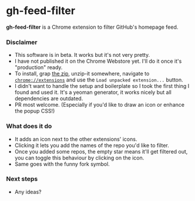# gh-feed-filter

**gh-feed-filter** is a Chrome extension to filter GitHub's homepage feed.

### Disclaimer

- This software is in beta. It works but it's not very pretty.
- I have not published it on the Chrome Webstore yet. I'll do it once it's "production" ready.
- To install, grap [the zip](/package/gh-feed-filter-1.0.2.zip), unzip-it somewhere, navigate to [`chrome://extensions`](chrome://extensions) and use the `Load unpacked extension...` button.
- I didn't want to handle the setup and boilerplate so I took the first thing I found and used it. It's a yeoman generator, it works nicely but all dependencies are outdated.
- PR most welcome. (Especially if you'd like to draw an icon or enhance the popup CSS!)

### What does it do

- It adds an icon next to the other extensions' icons.
- Clicking it lets you add the names of the repo you'd like to filter.
- Once you added some repos, the empty star means it'll get filtered out, you can toggle this behaviour by clicking on the icon.
- Same goes with the funny fork symbol.

### Next steps

- Any ideas?
